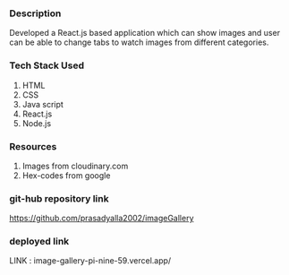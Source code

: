 ### Description

Developed a React.js based application which can show images and user can be able to
change tabs to watch images from different categories.

### Tech Stack Used

1. HTML
2. CSS
3. Java script
4. React.js
5. Node.js

### Resources

1. Images from cloudinary.com
2. Hex-codes from google

### git-hub repository link

https://github.com/prasadyalla2002/imageGallery

### deployed link

LINK : image-gallery-pi-nine-59.vercel.app/
